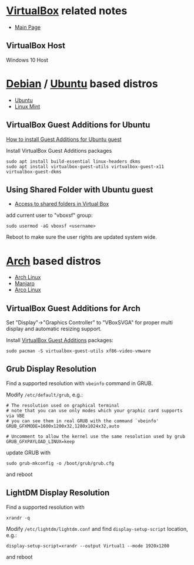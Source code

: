 # [VirtualBox](https://www.virtualbox.org/) related notes

- [Main Page](README.md)

## VirtualBox Host

Windows 10 Host

# [Debian](https://www.debian.org/) / [Ubuntu](https://ubuntu.com/) based distros
- [Ubuntu](https://ubuntu.com/)
- [Linux Mint](https://linuxmint.com/)

## VirtualBox Guest Additions for Ubuntu

[How to install Guest Additions for Ubuntu guest](https://askubuntu.com/questions/22743/how-do-i-install-guest-additions-in-a-virtualbox-vm)

Install VirtualBox Guest Additions packages

    sudo apt install build-essential linux-headers dkms
    sudo apt install virtualbox-guest-utils virtualbox-guest-x11 virtualbox-guest-dkms

## Using Shared Folder with Ubuntu guest

- [Access to shared folders in Virtual Box](https://askubuntu.com/questions/161759/how-to-access-a-shared-folder-in-virtualbox#161883)

add current user to "vboxsf" group:

    sudo usermod -aG vboxsf <username>

Reboot to make sure the user rights are updated system wide.

# [Arch](https://www.archlinux.org/) based distros
- [Arch Linux](https://www.archlinux.org/)
- [Manjaro](https://manjaro.org/)
- [Arco Linux](https://arcolinux.com/)


## VirtualBox Guest Additions for Arch

Set "Display"->"Graphics Controller" to "VBoxSVGA" for proper multi display and automatic resizing support.

Install [VirtualBox Guest Additions](https://wiki.archlinux.org/index.php/VirtualBox#Installation_steps_for_Arch_Linux_guests) packages:

    sudo pacman -S virtualbox-guest-utils xf86-video-vmware

## Grub Display Resolution

Find a supported resolution with `vbeinfo` command in GRUB.

Modify `/etc/default/grub`, e.g.:

```
# The resolution used on graphical terminal
# note that you can use only modes which your graphic card supports via VBE
# you can see them in real GRUB with the command `vbeinfo'
GRUB_GFXMODE=1600x1200x32,1280x1024x32,auto

# Uncomment to allow the kernel use the same resolution used by grub
GRUB_GFXPAYLOAD_LINUX=keep
```

update GRUB with

    sudo grub-mkconfig -o /boot/grub/grub.cfg

and  reboot

## LightDM Display Resolution

Find a supported resolution with

    xrandr -q

Modify `/etc/lightdm/lightdm.conf` and find `display-setup-script` location, e.g.:

    display-setup-script=xrandr --output Virtual1 --mode 1920x1200

and reboot